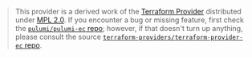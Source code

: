 > This provider is a derived work of the [Terraform Provider](https://github.com/terraform-providers/terraform-provider-ec)
> distributed under [MPL 2.0](https://www.mozilla.org/en-US/MPL/2.0/). If you encounter a bug or missing feature,
> first check the [`pulumi/pulumi-ec` repo](https://github.com/pulumi/pulumi-ec/issues); however, if that doesn't turn up anything,
> please consult the source [`terraform-providers/terraform-provider-ec` repo](https://github.com/terraform-providers/terraform-provider-ec/issues).